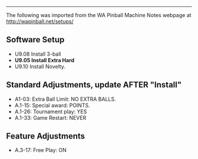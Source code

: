 ***
The following was imported from the WA Pinball Machine Notes webpage at http://wapinball.net/setups/
## Software Setup
-   U9.08 Install 3-ball
-   **U9.05 Install Extra Hard**
-   U9.10 Install Novelty.
## Standard Adjustments, update AFTER "Install"
-   A1-03: Extra Ball Limit: NO EXTRA BALLS.
-   A.1-15: Special award: POINTS.
-   A.1-26: Tournament play: YES
-   A.1-33: Game Restart: NEVER
## Feature Adjustments
-   A.3-17: Free Play: ON
